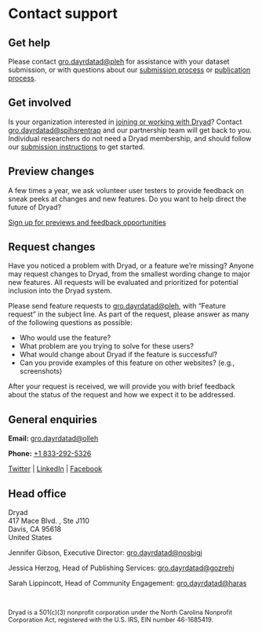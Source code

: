 <h1>Contact support</h1>

## Get help

Please contact <a class="emailr" href="mailto:dev@null">gro.dayrdatad@pleh</a> for assistance with your dataset submission, or with questions about our [submission process](/submission_process) or [publication process](/process).

## Get involved

Is your organization interested in [joining or working with Dryad](https://datadryad.org/join_us)? Contact <a class="emailr" href="mailto:dev@null">gro.dayrdatad@spihsrentrap</a> and our partnership team will get back to you. Individual researchers do not need a Dryad membership, and should follow our [submission instructions](https://datadryad.org/submission_process) to get started.

## Preview changes

A few times a year, we ask volunteer user testers to provide feedback on sneak peeks at changes and new features. Do you want to help direct the future of Dryad?

<a href="/feedback?m=4&l=contact" class="o-link__buttonlink">Sign up for previews and feedback opportunities</a>

## Request changes

Have you noticed a problem with Dryad, or a feature we’re missing? Anyone may request changes to Dryad, from the smallest wording change to major new features. All requests will be evaluated and prioritized for potential inclusion into the Dryad system.

Please send feature requests to <a class="emailr" href="mailto:dev@null?subject=Feature request">gro.dayrdatad@pleh</a>, with “Feature request” in the subject line. As part of the request, please answer as many of the following questions as possible:

 - Who would use the feature?
 - What problem are you trying to solve for these users?
 - What would change about Dryad if the feature is successful?
 - Can you provide examples of this feature on other websites? (e.g., screenshots)

After your request is received, we will provide you with brief feedback about the status of the request and how we expect it to be addressed.


## General enquiries

<p><strong>Email:</strong> <a class="emailr" href="mailto:dev@null">gro.dayrdatad@olleh</a></p>
<p><strong>Phone:</strong> <a href="tel:+18332925326">+1 833-292-5326</a></p>
<p><a href="https://twitter.com/datadryad">Twitter</a> | <a href="https://www.linkedin.com/company/datadryad/">LinkedIn</a> | <a href="https://www.facebook.com/profile.php?id=100075926210112">Facebook</a></p>

## Head office

<p>Dryad<br>
417 Mace Blvd. , Ste J110<br>
Davis, CA 95618<br>
United States</p>
<p>Jennifer Gibson, Executive Director: <a class="emailr" href="mailto:dev@null">gro.dayrdatad@nosbigj</a></p>
<p>Jessica Herzog, Head of Publishing Services: <a class="emailr" href="mailto:dev@null">gro.dayrdatad@gozrehj</a></p>
<p>Sarah Lippincott, Head of Community Engagement: <a class="emailr" href="mailto:dev@null">gro.dayrdatad@haras</a></p>
<br>
<p style="font-size: .9em;">Dryad is a 501(c)(3) nonprofit corporation under the North Carolina Nonprofit Corporation Act, registered with the U.S. IRS, EIN number 46-1685419.</p>
